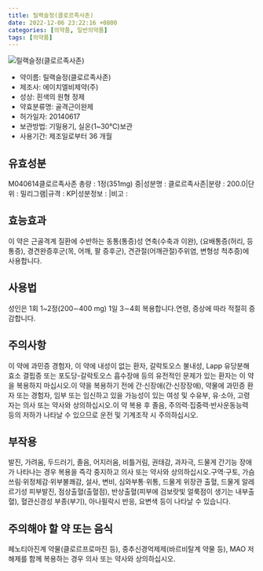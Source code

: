 ```yaml
---
title: 릴랙슬정(클로르족사존)
date: 2022-12-06 23:22:16 +0800
categories: [의약품, 일반의약품]
tags: [의약품]
---
```

![릴랙슬정(클로르족사존)](https://nedrug.mfds.go.kr/pbp/cmn/itemImageDownload/147426872668200041)

- 약이름: 릴랙슬정(클로르족사존)
- 제조사: 에이치엘비제약(주)
- 성상: 흰색의 원형 정제
- 약효분류명: 골격근이완제
- 허가일자: 20140617
- 보관방법: 기밀용기, 실온(1~30℃)보관
- 사용기간: 제조일로부터 36 개월
## 유효성분
M040614클로르족사존
총량 : 1정(351mg) 중|성분명 : 클로르족사존|분량 : 200.0|단위 : 밀리그램|규격 : KP|성분정보 : |비고 :
## 효능효과
이 약은 근골격계 질환에 수반하는 동통(통증)성 연축(수축과 이완), (요배통증(허리, 등 통증), 경견완증후군(목, 어깨, 팔 증후군), 견관절(어깨관절)주위염, 변형성 척추증)에 사용합니다.
## 사용법
성인은 1회 1~2정(200∼400 mg) 1일 3∼4회 복용합니다.연령, 증상에 따라 적절히 증감합니다.
## 주의사항
이 약에 과민증 경험자, 이 약에 내성이 없는 환자, 갈락토오스 불내성, Lapp 유당분해효소 결핍증 또는 포도당-갈락토오스 흡수장애 등의 유전적인 문제가 있는 환자는 이 약을 복용하지 마십시오.이 약을 복용하기 전에 간·신장애(간·신장장애), 약물에 과민증 환자 또는 경험자, 임부 또는 임신하고 있을 가능성이 있는 여성 및 수유부, 유·소아, 고령자는 의사 또는 약사와 상의하십시오.이 약 복용 후 졸음, 주의력·집중력·반사운동능력 등의 저하가 나타날 수 있으므로 운전 및 기계조작 시 주의하십시오.
## 부작용
발진, 가려움, 두드러기, 졸음, 어지러움, 비틀거림, 권태감, 과자극, 드물게 간기능 장애가 나타나는 경우 복용을 즉각 중지하고 의사 또는 약사와 상의하십시오.구역·구토, 가슴쓰림·위정체감·위부불쾌감, 설사, 변비, 심와부통·위통, 드물게 위장관 출혈, 드물게 알레르기성 피부발진, 점상출혈(출혈점), 반상출혈(피부에 검보랏빛 얼룩점이 생기는 내부출혈), 혈관신경성 부종(부기), 아나필락시 반응, 요변색 등이 나타날 수 있습니다.
## 주의해야 할 약 또는 음식
페노티아진계 약물(클로르프로마진 등), 중추신경억제제(바르비탈계 약물 등), MAO 저해제를 함께 복용하는 경우 의사 또는 약사와 상의하십시오.
